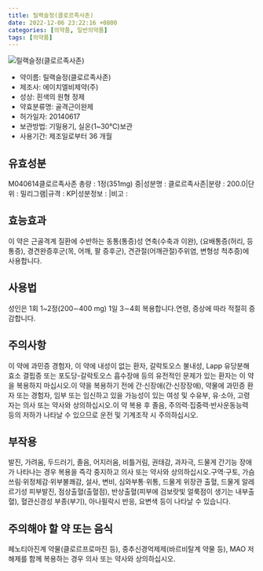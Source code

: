 ```yaml
---
title: 릴랙슬정(클로르족사존)
date: 2022-12-06 23:22:16 +0800
categories: [의약품, 일반의약품]
tags: [의약품]
---
```

![릴랙슬정(클로르족사존)](https://nedrug.mfds.go.kr/pbp/cmn/itemImageDownload/147426872668200041)

- 약이름: 릴랙슬정(클로르족사존)
- 제조사: 에이치엘비제약(주)
- 성상: 흰색의 원형 정제
- 약효분류명: 골격근이완제
- 허가일자: 20140617
- 보관방법: 기밀용기, 실온(1~30℃)보관
- 사용기간: 제조일로부터 36 개월
## 유효성분
M040614클로르족사존
총량 : 1정(351mg) 중|성분명 : 클로르족사존|분량 : 200.0|단위 : 밀리그램|규격 : KP|성분정보 : |비고 :
## 효능효과
이 약은 근골격계 질환에 수반하는 동통(통증)성 연축(수축과 이완), (요배통증(허리, 등 통증), 경견완증후군(목, 어깨, 팔 증후군), 견관절(어깨관절)주위염, 변형성 척추증)에 사용합니다.
## 사용법
성인은 1회 1~2정(200∼400 mg) 1일 3∼4회 복용합니다.연령, 증상에 따라 적절히 증감합니다.
## 주의사항
이 약에 과민증 경험자, 이 약에 내성이 없는 환자, 갈락토오스 불내성, Lapp 유당분해효소 결핍증 또는 포도당-갈락토오스 흡수장애 등의 유전적인 문제가 있는 환자는 이 약을 복용하지 마십시오.이 약을 복용하기 전에 간·신장애(간·신장장애), 약물에 과민증 환자 또는 경험자, 임부 또는 임신하고 있을 가능성이 있는 여성 및 수유부, 유·소아, 고령자는 의사 또는 약사와 상의하십시오.이 약 복용 후 졸음, 주의력·집중력·반사운동능력 등의 저하가 나타날 수 있으므로 운전 및 기계조작 시 주의하십시오.
## 부작용
발진, 가려움, 두드러기, 졸음, 어지러움, 비틀거림, 권태감, 과자극, 드물게 간기능 장애가 나타나는 경우 복용을 즉각 중지하고 의사 또는 약사와 상의하십시오.구역·구토, 가슴쓰림·위정체감·위부불쾌감, 설사, 변비, 심와부통·위통, 드물게 위장관 출혈, 드물게 알레르기성 피부발진, 점상출혈(출혈점), 반상출혈(피부에 검보랏빛 얼룩점이 생기는 내부출혈), 혈관신경성 부종(부기), 아나필락시 반응, 요변색 등이 나타날 수 있습니다.
## 주의해야 할 약 또는 음식
페노티아진계 약물(클로르프로마진 등), 중추신경억제제(바르비탈계 약물 등), MAO 저해제를 함께 복용하는 경우 의사 또는 약사와 상의하십시오.
